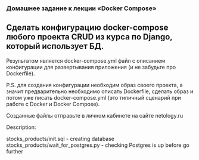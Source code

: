 ### Домашнее задание к лекции «Docker Compose»


## Cделать конфигурацию docker-compose любого  проекта CRUD из курса по Django, который использует БД.

Результатом является docker-compose.yml файл с описанием конфигурации для развертывания приложения (и не забудьте про Dockerfile).

P.S. для создания конфигурации необходим образ своего проекта, а значит предварительно необходимо описать Dockerfile, сделать образ и потом уже писать docker-compose.yml (это типичный сценарий при работе с Docker и Docker Compose).

Созданные файлы отправьте в личном кабинете на сайте netology.ru

Description:

stocks_products/init.sql - creating database
stocks_products/wait_for_postgres.py - checking Postgres is up before go further
